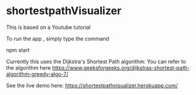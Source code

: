 # shortestpathVisualizer
This is based on a Youtube tutorial 

To run the app , simply type the command     

npm start

Currently this uses the Dijkstra's Shortest Path algorithm: You can refer to the algorithm here  https://www.geeksforgeeks.org/dijkstras-shortest-path-algorithm-greedy-algo-7/

See the live demo  here:
https://shortestpathvisualizer.herokuapp.com/
